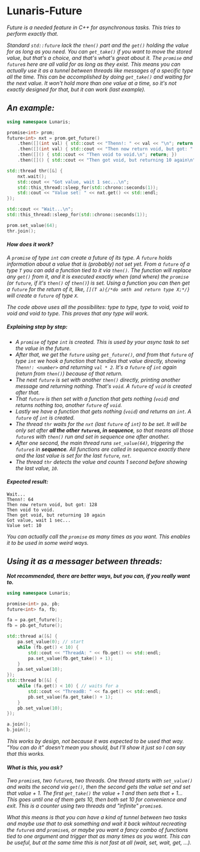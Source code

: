 # Lunaris-Future

*Future is a needed feature in C++ for asynchronous tasks. This tries to perform exactly that.*

*Standard `std::future` lack the `then()` part and the `get()` holding the value for as long as you need. You can `get_take()` if you want to move the stored value, but that's a choice, and that's what's great about it.*
*The `promise` and `future`s here are all valid for as long as they exist. This means you can actually use it as a tunnel between threads like messages of a specific type all the time.*
*This can be accomplished by doing `get_take()` and waiting for the next value. It won't hold more than one value at a time, so it's not exactly designed for that, but it can work (last example).*

## *An example:*
```cpp
using namespace Lunaris;

promise<int> prom;
future<int> nxt = prom.get_future()
	.then([](int val) { std::cout << "Thenn!: " << val << "\n"; return val * 2; })
	.then([](int val) { std::cout << "Then now return void, but got: " << val << "\n"; return; })
	.then([]() { std::cout << "Then void to void.\n"; return; })
	.then([]() { std::cout << "Then got void, but returning 10 again\n"; return 10; });

std::thread thr([&] {
	nxt.wait();
	std::cout << "Got value, wait 1 sec...\n";
	std::this_thread::sleep_for(std::chrono::seconds(1));
	std::cout << "Value set: " << nxt.get() << std::endl;
});

std::cout << "Wait...\n";
std::this_thread::sleep_for(std::chrono::seconds(1));

prom.set_value(64);
thr.join();
```

#### *How does it work?*

*A `promise` of type `int` can create a future of its type. A `future` holds information about a value that is (probably) not set yet.*
*From a `future` of a type `T` you can add a function tied to it via `then()`. The function will replace any `get()` from it, and it is executed exactly when (and where) the `promise` (or `future`, if it's `then()` of `then()`) is set.*
*Using a function you can then get a `future` for the return of it, like, `[](T a){/*do smth and return type X;*/}` will create a `future` of type `X`.*

*The code above uses all the possibilites: type to type, type to void, void to void and void to type. This proves that any type will work.*

##### *Explaining step by step:*
- *A `promise` of type `int` is created. This is used by your async task to set the value in the future.*
- *After that, we get the `future` using `get_future()`, and from that `future` of type `int` we hook a function that handles that value directly, showing `Thenn!: <number>` and returning `val * 2`. It's a `future` of `int` again (return from `then()`) because of that return.*
- *The next `future` is set with another `then()` directly, printing another message and returning nothing. That's `void`. A `future` of `void` is created after that.*
- *That `future` is then set with a function that gets nothing (`void`) and returns nothing too, another `future` of `void`.*
- *Lastly we have a function that gets nothing (`void`) and returns an `int`. A `future` of `int` is created.*
- *The thread `thr` waits for the `nxt` (last `future` of `int`) to be set. It will be only set after **all the other `future`s, in sequence**, so that means all those `future`s with `then()` run and set in sequence one after another.*
- *After one second, the main thread runs `set_value(64)`, triggering the `future`s in **sequence**. All functions are called in sequence exactly there and the last value is set for the last `future`, `nxt`.*
- *The thread `thr` detects the value and counts 1 second before showing the last value, `10`.*

#### *Expected result:*
```
Wait...
Thenn!: 64
Then now return void, but got: 128
Then void to void.
Then got void, but returning 10 again
Got value, wait 1 sec...
Value set: 10
```

*You can actually call the `promise` as many times as you want. This enables it to be used in some weird ways.*

## *Using it as a messager between threads:*
***Not recommended, there are better ways, but you can, if you really want to.***
```cpp
using namespace Lunaris;

promise<int> pa, pb;
future<int> fa, fb;

fa = pa.get_future();
fb = pb.get_future();

std::thread a([&] {
	pa.set_value(0); // start
	while (fb.get() < 10) {
		std::cout << "ThreadA: " << fb.get() << std::endl;
		pa.set_value(fb.get_take() + 1);
	}
	pa.set_value(10);
});
std::thread b([&] {
	while (fa.get() < 10) { // waits for a
		std::cout << "ThreadB: " << fa.get() << std::endl;
		pb.set_value(fa.get_take() + 1);
	}
	pb.set_value(10);
});

a.join();
b.join();
```

*This works by design, not because it was expected to be used that way. "You can do it" doesn't mean you should, but I'll show it just so I can say that this works.*

#### *What is this, you ask?*

*Two `promise`s, two `future`s, two threads. One thread starts with `set_value()` and waits the second via `get()`, then the second gets the value set and set that value + 1. The first `get_take()` the value + 1 and then sets that + 1...*
*This goes until one of them gets 10, then both set 10 for convenience and exit. This is a counter using two threads and "infinite" `promise`s.*

*What this means is that you can have a kind of tunnel between two tasks and maybe use that to ask something and wait it back wihtout recreating the `future`s and `promise`s, or maybe you want a fancy combo of functions tied to one argument and trigger that as many times as you want. This can be useful, but at the same time this is not fast at all (wait, set, wait, get, ...).*


